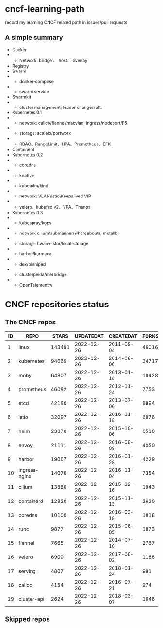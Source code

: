 # cncf-learning-path
record my learning CNCF related path in issues/pull requests

## A simple summary
- Docker
- - Network: bridge 、 host、 overlay
- Registry
- Swarm
- - docker-compose
- - swarm service
- Swarmkit
- - cluster management; leader change: raft.
- Kubernetes 0.1
- - network: calico/flannel/macvlan; ingress/nodeport/F5
- - storage: scaleio/portworx
- - RBAC、RangeLimit、HPA、Prometheus、EFK
- Containerd
- Kubernetes 0.2
- - coredns
- - knative
- - kubeadm/kind
- - network: VLAN\istio\Keepalived VIP
- - velero、kubefed v2、VPA、Thanos
- Kubernetes 0.3
- - kubespray/kops
- - network cilium/submarinar/whereabouts; metallb
- - storage: hwameistor/local-storage
- - harbor/karmada
- - dex/pinniped
- - clusterpeida/merbridge
- - OpenTelementry

# CNCF repositories status
<!--START_SECTION:github_repos-->
## The CNCF repos
| ID |     REPO      | STARS  | UPDATEDAT  | CREATEDAT  | FORKSCOUNT |
|----|---------------|--------|------------|------------|------------|
|  1 | linux         | 143491 | 2022-12-26 | 2011-09-04 |      46016 |
|  2 | kubernetes    |  94669 | 2022-12-26 | 2014-06-06 |      34717 |
|  3 | moby          |  64807 | 2022-12-26 | 2013-01-18 |      18428 |
|  4 | prometheus    |  46082 | 2022-12-26 | 2012-11-24 |       7753 |
|  5 | etcd          |  42180 | 2022-12-26 | 2013-07-06 |       8994 |
|  6 | istio         |  32097 | 2022-12-26 | 2016-11-18 |       6876 |
|  7 | helm          |  23370 | 2022-12-26 | 2015-10-06 |       6510 |
|  8 | envoy         |  21111 | 2022-12-26 | 2016-08-08 |       4050 |
|  9 | harbor        |  19067 | 2022-12-26 | 2016-01-28 |       4229 |
| 10 | ingress-nginx |  14070 | 2022-12-26 | 2016-11-04 |       7354 |
| 11 | cilium        |  13880 | 2022-12-26 | 2015-12-16 |       1943 |
| 12 | containerd    |  12820 | 2022-12-26 | 2015-11-13 |       2620 |
| 13 | coredns       |  10100 | 2022-12-26 | 2016-03-18 |       1818 |
| 14 | runc          |   9877 | 2022-12-26 | 2015-06-05 |       1873 |
| 15 | flannel       |   7665 | 2022-12-26 | 2014-07-10 |       2767 |
| 16 | velero        |   6900 | 2022-12-26 | 2017-08-02 |       1166 |
| 17 | serving       |   4807 | 2022-12-26 | 2018-01-24 |        991 |
| 18 | calico        |   4154 | 2022-12-26 | 2016-07-21 |        974 |
| 19 | cluster-api   |   2624 | 2022-12-26 | 2018-03-07 |       1046 |



## Skipped repos
<!--END_SECTION:github_repos-->
